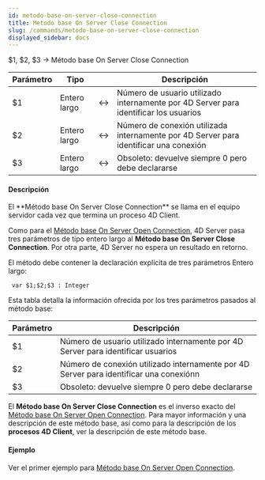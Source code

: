 ```yaml
---
id: metodo-base-on-server-close-connection
title: Metodo base On Server Close Connection
slug: /commands/metodo-base-on-server-close-connection
displayed_sidebar: docs
---
```


<!--REF #_command_.Metodo base On Server Close Connection.Syntax-->$1, $2, $3 -> Método base On Server Close Connection<!-- END REF-->
<!--REF #_command_.Metodo base On Server Close Connection.Params-->
| Parámetro | Tipo |  | Descripción |
| --- | --- | --- | --- |
| $1 | Entero largo | &harr; | Número de usuario utilizado internamente por 4D Server para identificar los usuarios |
| $2 | Entero largo | &harr; | Número de conexión utilizada internamente por 4D Server para identificar una conexión |
| $3 | Entero largo | &harr; | Obsoleto: devuelve siempre 0 pero debe declararse |

<!-- END REF-->

#### Descripción 

<!--REF #_command_.Metodo base On Server Close Connection.Summary-->El **Método base On Server Close Connection** se llama en el equipo servidor cada vez que termina un proceso 4D Client.<!-- END REF--> 

Como para el [Método base On Server Open Connection](metodo-base-on-server-open-connection.md), 4D Server pasa tres parámetros de tipo entero largo al **Método base On Server Close Connection**. Por otra parte, 4D Server no espera un resultado en retorno.

El método debe contener la declaración explícita de tres parámetros Entero largo:

```4d
 var $1;$2;$3 : Integer
```

Esta tabla detalla la información ofrecida por los tres parámetros pasados al método base:

| **Parámetro** | **Descripción**                                                                        |
| ------------- | -------------------------------------------------------------------------------------- |
| $1            | Número de usuario utilizado internamente por 4D Server para identificar usuarios       |
| $2            | Número de conexión utilizado internamente por 4D Server para identificar una conexiónn |
| $3            | Obsoleto: devuelve siempre 0 pero debe declararse                                      |

El **Método base On Server Close Connection** es el inverso exacto del [Método base On Server Open Connection](metodo-base-on-server-open-connection.md). Para mayor información y una descripción de este método base, así como para la descripción de los **procesos 4D Client**, ver la descripción de este método base.

#### Ejemplo 

Ver el primer ejemplo para [Método base On Server Open Connection](metodo-base-on-server-open-connection.md).

